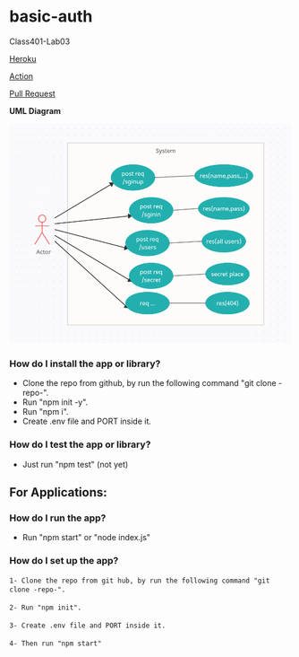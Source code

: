 # basic-auth

Class401-Lab03

[Heroku](https://github.com/IbrahimAljabr/basic-auth/actions)

[Action](https://github.com/IbrahimAljabr/basic-auth/actions)

[Pull Request](https://github.com/IbrahimAljabr/basic-auth/pulls/2)

**UML Diagram**

![Heroku](/uml7.png)

### How do I install the app or library?

- Clone the repo from github, by run the following command "git clone -repo-".
- Run "npm init -y".
- Run "npm i".
- Create .env file and PORT inside it.

### How do I test the app or library?

- Just run "npm test" (not yet)

## For Applications:

### How do I run the app?

- Run "npm start" or "node index.js"

### How do I set up the app?

    1- Clone the repo from git hub, by run the following command "git clone -repo-".

    2- Run "npm init".

    3- Create .env file and PORT inside it.

    4- Then run "npm start"
